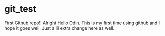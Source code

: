 # git_test
First Github repo!!
Alright Hello Odin. This is my first time using github and I hope it goes well.
Just a lil extra change here as well.